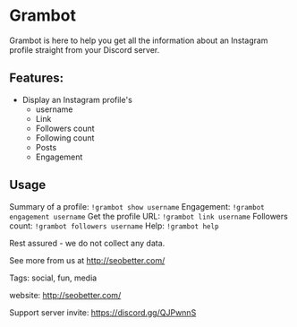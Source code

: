 


# Grambot
Grambot is here to help you get all the information about an Instagram profile straight from your Discord server.

## Features:
- Display an Instagram profile's
	- username
    - Link
    - Followers count
    - Following count
    - Posts
    - Engagement
    
## Usage
Summary of a profile: `!grambot show username`
Engagement: `!grambot engagement username`
Get the profile URL: `!grambot link username`
Followers count: `!grambot followers username`
Help: `!grambot help`

Rest assured - we do not collect any data.

See more from us at http://seobetter.com/

Tags: social, fun, media

website: http://seobetter.com/

Support server invite: https://discord.gg/QJPwnnS
